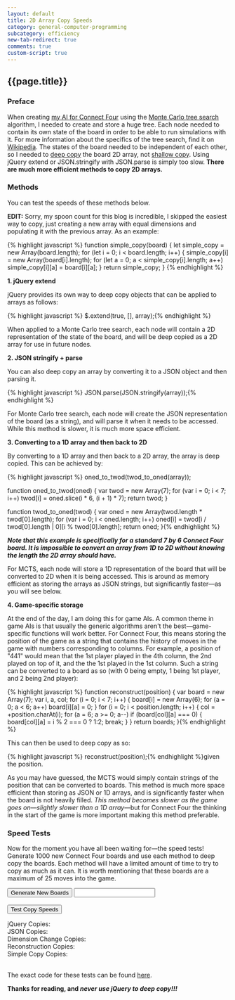 ```yaml
---
layout: default
title: 2D Array Copy Speeds
category: general-computer-programming
subcategory: efficiency
new-tab-redirect: true
comments: true
custom-script: true
---
```


## {{page.title}}

### Preface

When creating [my AI for Connect Four][My Connect Four AI] using the [Monte Carlo tree search][MCTS wiki] algorithm, I needed to create and store a huge tree. Each node needed to contain its own state of the board in order to be able to run simulations with it. For more information about the specifics of the tree search, find it on [Wikipedia][MCTS wiki]. The states of the board needed to be independent of each other, so I needed to [deep copy][deep copy wiki] the board 2D array, not [shallow copy][shallow copy wiki]. Using jQuery extend or JSON.stringify with JSON.parse is simply too slow. **There are much more efficient methods to copy 2D arrays.**

### Methods

You can test the speeds of these methods below.

**EDIT:** Sorry, my spoon count for this blog is incredible, I skipped the easiest way to copy, just creating a new array with equal dimensions and populating it with the previous array. As an example:

{% highlight javascript %}
function simple_copy(board) {
  let simple_copy = new Array(board.length);
  for (let i = 0; i < board.length; i++) {
    simple_copy[i] = new Array(board[i].length);
    for (let a = 0; a < simple_copy[i].length; a++)
      simple_copy[i][a] = board[i][a];
  }
  return simple_copy;
}
{% endhighlight %}

**1. jQuery extend**

  jQuery provides its own way to deep copy objects that can be applied to arrays as follows:

  {% highlight javascript %}
  $.extend(true, [], array);{% endhighlight %}

  When applied to a Monte Carlo tree search, each node will contain a 2D representation of the state of the board, and will be deep copied as a 2D array for use in future nodes.

**2. JSON stringify + parse**

  You can also deep copy an array by converting it to a JSON object and then parsing it.

  {% highlight javascript %}
  JSON.parse(JSON.stringify(array));{% endhighlight %}

  For Monte Carlo tree search, each node will create the JSON representation of the board (as a string), and will parse it when it needs to be accessed. While this method is slower, it is much more space efficient.

**3. Converting to a 1D array and then back to 2D**

  By converting to a 1D array and then back to a 2D array, the array is deep copied. This can be achieved by:

  {% highlight javascript %}
  oned_to_twod(twod_to_oned(array));

  function oned_to_twod(oned) {
    var twod = new Array(7);
    for (var i = 0; i < 7; i++)
      twod[i] = oned.slice(i * 6, (i + 1) * 7);
    return twod;
  }

  function twod_to_oned(twod) {
    var oned = new Array(twod.length * twod[0].length);
    for (var i = 0; i < oned.length; i++)
      oned[i] = twod[i / twod[0].length | 0][i % twod[0].length];
    return oned;
  }{% endhighlight %}

  ***Note that this example is specifically for a standard 7 by 6 Connect Four board. It is impossible to convert an array from 1D to 2D without knowing the length the 2D array should have.***

  For MCTS, each node will store a 1D representation of the board that will be converted to 2D when it is being accessed. This is around as memory efficient as storing the arrays as JSON strings, but significantly faster—as you will see below.

**4. Game-specific storage**

  At the end of the day, I am doing this for game AIs. A common theme in game AIs is that usually the generic algorithms aren't the best—game-specific functions will work better. For Connect Four, this means storing the position of the game as a string that contains the history of moves in the game with numbers corresponding to columns. For example, a position of "441" would mean that the 1st player played in the 4th column, the 2nd played on top of it, and the the 1st played in the 1st column. Such a string can be converted to a board as so (with 0 being empty, 1 being 1st player, and 2 being 2nd player):

  {% highlight javascript %}
  function reconstruct(position) {
    var board = new Array(7);
    var i, a, col;
    for (i = 0; i < 7; i++) {
      board[i] = new Array(6);
      for (a = 0; a < 6; a++)
        board[i][a] = 0;
    }
    for (i = 0; i < position.length; i++) {
      col = +position.charAt(i);
      for (a = 6; a >= 0; a--)
        if (board[col][a] === 0) {
          board[col][a] = i % 2 === 0 ? 1:2;
          break;
        }
    }
    return boards;
  }{% endhighlight %}

  This can then be used to deep copy as so:

  {% highlight javascript %}
  reconstruct(position);{% endhighlight %}given the position.

  As you may have guessed, the MCTS would simply contain strings of the position that can be converted to boards. This method is much more space efficient than storing as JSON or 1D arrays, and is significantly faster when the board is not heavily filled. *This method becomes slower as the game goes on—slightly slower than a 1D array*—but for Connect Four the thinking in the start of the game is more important making this method preferable.

### Speed Tests

Now for the moment you have all been waiting for—the speed tests! Generate 1000 new Connect Four boards and use each method to deep copy the boards. Each method will have a limited amount of time to try to copy as much as it can. It is worth mentioning that these boards are a maximum of 25 moves into the game.

<button onclick="generate_boards()">Generate New Boards</button> <input id="generate-text" readonly>
<br />
<br />
<button onclick="test_all()">Test Copy Speeds </button>
<br />
<div id="jQuery-extend-time">jQuery Copies: </div>
<div id="JSON-time">JSON Copies: </div>
<div id="dimension-change-time">Dimension Change Copies: </div>
<div id="reconstruct-time">Reconstruction Copies: </div>
<div id="simple-copy-time">Simple Copy Copies: </div>

<br />

The exact code for these tests can be found [here][code for tests].

**Thanks for reading, and *never use jQuery to deep copy!!!***

[My Connect Four AI]:www.theofekfoundation.org/games/ConnectFour "my connect four ai"
[MCTS wiki]:https://en.wikipedia.org/wiki/Monte_Carlo_tree_search "monte carlo tree search wikipedia"
[deep copy wiki]:https://en.wikipedia.org/wiki/Object_copying#Deep_copy "deep copy wikipedia"
[shallow copy wiki]:https://en.wikipedia.org/wiki/Object_copying#Shallow_copy "shallow copy wikipedia"
[code for tests]:{{site.baseurl}}/assets/{{page.title}}.js